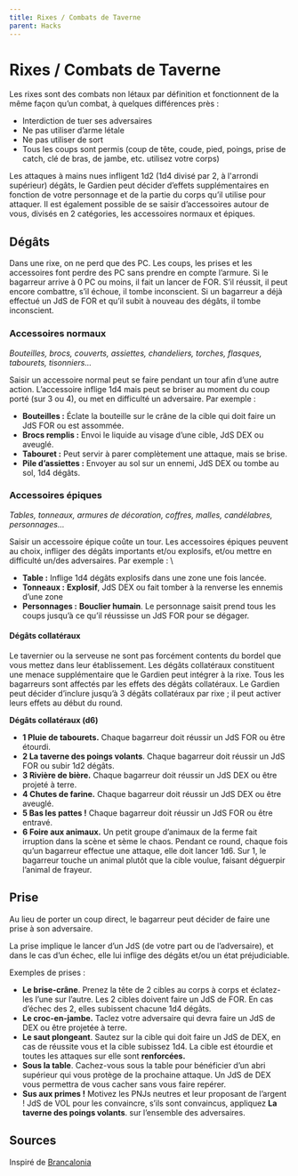 ```yaml
---
title: Rixes / Combats de Taverne
parent: Hacks
---
```


# Rixes / Combats de Taverne

Les rixes sont des combats non létaux par définition et fonctionnent de la même façon qu’un combat, à quelques différences près :

* Interdiction de tuer ses adversaires
* Ne pas utiliser d’arme létale
* Ne pas utiliser de sort
* Tous les coups sont permis (coup de tête, coude, pied, poings, prise de catch, clé de bras, de jambe, etc. utilisez votre corps)

Les attaques à mains nues infligent 1d2 (1d4 divisé par 2, à l'arrondi supérieur) dégâts, le Gardien peut décider d’effets supplémentaires en fonction de votre personnage et de la partie du corps qu’il utilise pour attaquer.
Il est également possible de se saisir d’accessoires autour de vous, divisés en 2 catégories, les accessoires normaux et épiques.

## Dégâts

Dans une rixe, on ne perd que des PC. Les coups, les prises et les accessoires font perdre des PC sans prendre en compte l’armure.
Si le bagarreur arrive à 0 PC ou moins, il fait un lancer de FOR. S’il réussit, il peut encore combattre, s’il échoue, il tombe inconscient. Si un bagarreur a déjà effectué un JdS de FOR et qu’il subit à nouveau des dégâts, il tombe inconscient.

### Accessoires normaux

_Bouteilles, brocs, couverts, assiettes, chandeliers, torches, flasques, tabourets, tisonniers…_

Saisir un accessoire normal peut se faire pendant un tour afin d’une autre action. L’accessoire inflige 1d4 mais peut se briser au moment du coup porté (sur 3 ou 4), ou met en difficulté un adversaire. Par exemple :

* **Bouteilles :** Éclate la bouteille sur le crâne de la cible qui doit faire un JdS FOR ou est assommée.
* **Brocs remplis :** Envoi le liquide au visage d’une cible, JdS DEX ou aveuglé.
* **Tabouret :** Peut servir à parer complètement une attaque, mais se brise.
* **Pile d’assiettes :** Envoyer au sol sur un ennemi, JdS DEX ou tombe au sol, 1d4 dégâts.


### Accessoires épiques

_Tables, tonneaux, armures de décoration, coffres, malles, candélabres, personnages…_

Saisir un accessoire épique coûte un tour. Les accessoires épiques peuvent au choix, infliger des dégâts importants et/ou explosifs, et/ou mettre en difficulté un/des adversaires. Par exemple :  \

* **Table :** Inflige 1d4 dégâts explosifs dans une zone une fois lancée.
* **Tonneaux :** **Explosif**, JdS DEX ou fait tomber à la renverse les ennemis d’une zone
* **Personnages :** **Bouclier humain**. Le personnage saisit prend tous les coups jusqu’à ce qu’il réussisse un JdS FOR pour se dégager.


#### Dégâts collatéraux

Le tavernier ou la serveuse ne sont pas forcément contents du bordel que vous mettez dans leur établissement. Les dégâts collatéraux constituent une menace supplémentaire que le Gardien peut intégrer à la rixe. Tous les bagarreurs sont affectés par les effets des dégâts collatéraux. Le Gardien peut décider d’inclure jusqu’à 3 dégâts collatéraux par rixe ; il peut activer leurs effets au début du round.

**Dégâts collatéraux (d6)**
* **1 Pluie de tabourets.** Chaque bagarreur doit réussir un JdS FOR ou être étourdi.
* **2 La taverne des poings volants**. Chaque bagarreur doit réussir un JdS FOR ou subir 1d2 dégâts.
* **3 Rivière de bière.** Chaque bagarreur doit réussir un JdS DEX ou être projeté à terre.
* **4 Chutes de farine.** Chaque bagarreur doit réussir un JdS DEX ou être aveuglé.
* **5 Bas les pattes !** Chaque bagarreur doit réussir un JdS FOR ou être entravé.
* **6 Foire aux animaux.** Un petit groupe d’animaux de la ferme fait irruption dans la scène et sème le chaos. Pendant ce round, chaque fois qu’un bagarreur effectue une attaque, elle doit lancer 1d6. Sur 1, le bagarreur touche un animal plutôt que la cible voulue, faisant déguerpir l’animal de frayeur.


## Prise

Au lieu de porter un coup direct, le bagarreur peut décider de faire une prise à son adversaire.

La prise implique le lancer d’un JdS (de votre part ou de l’adversaire), et dans le cas d’un échec, elle lui inflige des dégâts et/ou un état préjudiciable.

Exemples de prises :

* **Le brise-crâne**. Prenez la tête de 2 cibles au corps à corps et éclatez-les l’une sur l’autre. Les 2 cibles doivent faire un JdS de FOR. En cas d’échec des 2, elles subissent chacune 1d4 dégâts.
* **Le croc-en-jambe.** Taclez votre adversaire qui devra faire un JdS de DEX ou être projetée à terre.
* **Le saut plongeant**. Sautez sur la cible qui doit faire un JdS de DEX, en cas de réussite vous et la cible subissez 1d4. La cible est étourdie et toutes les attaques sur elle sont **renforcées.**
* **Sous la table**. Cachez-vous sous la table pour bénéficier d’un abri supérieur qui vous protège de la prochaine attaque. Un JdS de DEX vous permettra de vous cacher sans vous faire repérer.
* **Sus aux primes !** Motivez les PNJs neutres et leur proposant de l’argent ! JdS de VOL pour les convaincre, s’ils sont convaincus, appliquez **La taverne des poings volants**. sur l’ensemble des adversaires.

## Sources

Inspiré de [Brancalonia](https://fr.ulule.com/brancalonia-spaghetti-fantasy-5e/)